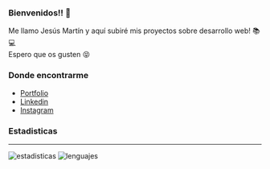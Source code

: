 ### Bienvenidos!! :wave:
Me llamo Jesús Martín y aquí subiré mis proyectos sobre desarrollo web! 📚💻\
Espero que os gusten :stuck_out_tongue_closed_eyes:
### Donde encontrarme
  - [Portfolio](https://jesusmarzor.com)
  - [Linkedin](https://linkedin.com/in/jesusmarzor)
  - [Instagram](www.instagram.com/jesusmarzor)
### Estadisticas
- - -
![estadisticas](https://github-readme-stats.vercel.app/api?username=jesusmarzor&show_icons=true)
![lenguajes](https://github-readme-stats.vercel.app/api/top-langs/?username=jesusmarzor&layout=compact)
<!--
**jesusmarzor/jesusmarzor** is a ✨ _special_ ✨ repository because its `README.md` (this file) appears on your GitHub profile.

Here are some ideas to get you started:

- 🔭 I’m currently working on ...
- 🌱 I’m currently learning ...
- 👯 I’m looking to collaborate on ...
- 🤔 I’m looking for help with ...
- 💬 Ask me about ...
- 📫 How to reach me: ...
- 😄 Pronouns: ...
- ⚡ Fun fact: ...
-->
